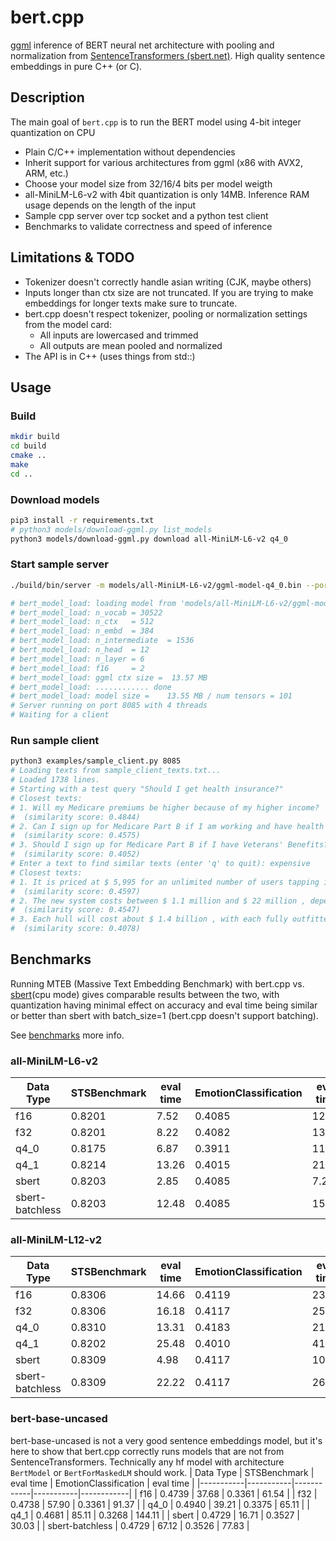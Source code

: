# bert.cpp

[ggml](https://github.com/ggerganov/ggml) inference of BERT neural net architecture with pooling and normalization from [SentenceTransformers (sbert.net)](https://sbert.net/).
High quality sentence embeddings in pure C++ (or C).

## Description
The main goal of `bert.cpp` is to run the BERT model using 4-bit integer quantization on CPU

* Plain C/C++ implementation without dependencies
* Inherit support for various architectures from ggml (x86 with AVX2, ARM, etc.)
* Choose your model size from 32/16/4 bits per model weigth
* all-MiniLM-L6-v2 with 4bit quantization is only 14MB. Inference RAM usage depends on the length of the input
* Sample cpp server over tcp socket and a python test client
* Benchmarks to validate correctness and speed of inference

## Limitations & TODO
* Tokenizer doesn't correctly handle asian writing (CJK, maybe others)
* Inputs longer than ctx size are not truncated. If you are trying to make embeddings for longer texts make sure to truncate.
* bert.cpp doesn't respect tokenizer, pooling or normalization settings from the model card:
    * All inputs are lowercased and trimmed
    * All outputs are mean pooled and normalized
* The API is in C++ (uses things from std::)

## Usage

### Build
```sh
mkdir build
cd build
cmake ..
make
cd ..
```
### Download models
```sh
pip3 install -r requirements.txt
# python3 models/download-ggml.py list_models
python3 models/download-ggml.py download all-MiniLM-L6-v2 q4_0
```
### Start sample server
```sh
./build/bin/server -m models/all-MiniLM-L6-v2/ggml-model-q4_0.bin --port 8085

# bert_model_load: loading model from 'models/all-MiniLM-L6-v2/ggml-model-q4_0.bin' - please wait ...
# bert_model_load: n_vocab = 30522
# bert_model_load: n_ctx   = 512
# bert_model_load: n_embd  = 384
# bert_model_load: n_intermediate  = 1536
# bert_model_load: n_head  = 12
# bert_model_load: n_layer = 6
# bert_model_load: f16     = 2
# bert_model_load: ggml ctx size =  13.57 MB
# bert_model_load: ............ done
# bert_model_load: model size =    13.55 MB / num tensors = 101
# Server running on port 8085 with 4 threads
# Waiting for a client
```
### Run sample client
```sh
python3 examples/sample_client.py 8085
# Loading texts from sample_client_texts.txt...
# Loaded 1738 lines.
# Starting with a test query "Should I get health insurance?"
# Closest texts:
# 1. Will my Medicare premiums be higher because of my higher income?
#  (similarity score: 0.4844)
# 2. Can I sign up for Medicare Part B if I am working and have health insurance through an employer?
#  (similarity score: 0.4575)
# 3. Should I sign up for Medicare Part B if I have Veterans' Benefits?
#  (similarity score: 0.4052)
# Enter a text to find similar texts (enter 'q' to quit): expensive
# Closest texts:
# 1. It is priced at $ 5,995 for an unlimited number of users tapping into the single processor , or $ 195 per user with a minimum of five users .
#  (similarity score: 0.4597)
# 2. The new system costs between $ 1.1 million and $ 22 million , depending on configuration .
#  (similarity score: 0.4547)
# 3. Each hull will cost about $ 1.4 billion , with each fully outfitted submarine costing about $ 2.2 billion , Young said .
#  (similarity score: 0.4078)
```

## Benchmarks
Running MTEB (Massive Text Embedding Benchmark) with bert.cpp vs. [sbert](https://sbert.net/)(cpu mode) gives comparable results between the two, with quantization having minimal effect on accuracy and eval time being similar or better than sbert with batch_size=1 (bert.cpp doesn't support batching).

See [benchmarks](benchmarks) more info.
### all-MiniLM-L6-v2
| Data Type | STSBenchmark | eval time | EmotionClassification | eval time | 
|-----------|-----------|------------|-----------|------------|
| f16 | 0.8201 | 7.52 | 0.4085 | 12.25 | 
| f32 | 0.8201 | 8.22 | 0.4082 | 13.65 | 
| q4_0 | 0.8175 | 6.87 | 0.3911 | 11.22 | 
| q4_1 | 0.8214 | 13.26 | 0.4015 | 21.37 | 
| sbert | 0.8203 | 2.85 | 0.4085 | 7.28 | 
| sbert-batchless | 0.8203 | 12.48 | 0.4085 | 15.27 | 


### all-MiniLM-L12-v2
| Data Type | STSBenchmark | eval time | EmotionClassification | eval time | 
|-----------|-----------|------------|-----------|------------|
| f16 | 0.8306 | 14.66 | 0.4119 | 23.20 | 
| f32 | 0.8306 | 16.18 | 0.4117 | 25.79 | 
| q4_0 | 0.8310 | 13.31 | 0.4183 | 21.54 | 
| q4_1 | 0.8202 | 25.48 | 0.4010 | 41.75 | 
| sbert | 0.8309 | 4.98 | 0.4117 | 10.45 | 
| sbert-batchless | 0.8309 | 22.22 | 0.4117 | 26.53 | 

### bert-base-uncased
bert-base-uncased is not a very good sentence embeddings model, but it's here to show that bert.cpp correctly runs models that are not from SentenceTransformers. Technically any hf model with architecture `BertModel` or `BertForMaskedLM` should work.
| Data Type | STSBenchmark | eval time | EmotionClassification | eval time | 
|-----------|-----------|------------|-----------|------------|
| f16 | 0.4739 | 37.68 | 0.3361 | 61.54 | 
| f32 | 0.4738 | 57.90 | 0.3361 | 91.37 | 
| q4_0 | 0.4940 | 39.21 | 0.3375 | 65.11 | 
| q4_1 | 0.4681 | 85.11 | 0.3268 | 144.11 | 
| sbert | 0.4729 | 16.71 | 0.3527 | 30.03 | 
| sbert-batchless | 0.4729 | 67.12 | 0.3526 | 77.83 | 

